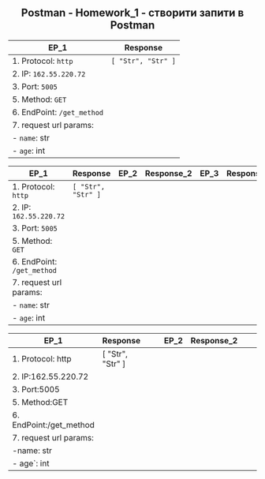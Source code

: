 <h2 align="center"> Postman - Homework_1 - створити запити в Postman </h2>


| EP_1 |            Response |                           
| --- |                --- |
| 1. Protocol: `http`      |       `[ "Str", "Str" ]` |
| 2. IP: `162.55.220.72` |      |
| 3. Port: `5005` | |
| 5. Method: `GET` | |
| 6. EndPoint: `/get_method` | |
| 7. request url params: | |
| - `name`: str | |
| - `age`: int| |

| EP_1 | Response | EP_2 | Response_2 | EP_3 | Response_3 |
| --- | --- | --- | --- | --- | --- |
| 1. Protocol: `http` | `[ "Str", "Str" ]` | | | | |
| 2. IP: `162.55.220.72` | | | | | |
| 3. Port: `5005` | | | | | |
| 5. Method: `GET` | | | | | |
| 6. EndPoint: `/get_method` | | | | | |
| 7. request url params: | | | | | |
| - `name`: str | | | | | |
| - `age`: int| | | | | |


| EP_1 | Response |  |  | EP_2 | Response_2 |  |  | EP_3 | Response_3 |
| --- | --- | --- | --- | --- | --- | --- | --- | --- | --- |
| 1. Protocol: http| [ "Str", "Str" ] |  |  |  |  |  |  |  |  |
| 2. IP:162.55.220.72|  |  |  |  |  |  |  |  |  |
| 3. Port:5005|  |  |  |  |  |  |  |  |  |
| 5. Method:GET|  |  |  |  |  |  |  |  |  |
| 6. EndPoint:/get_method|  |  |  |  |  |  |  |  |  |
| 7. request url params: |  |  |  |  |  |  |  |  |  |
| -name: str |  |  |  |  |  |  |  |  |  |
| - age`: int|  |  |  |  |  |  |  |  |  |
